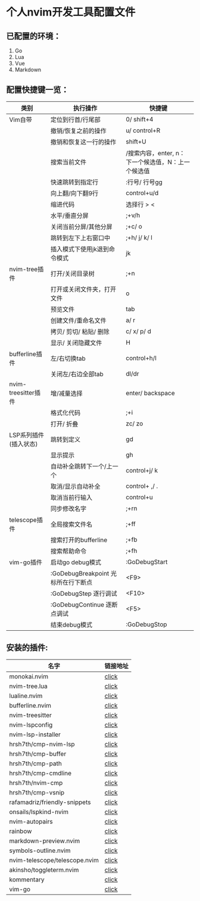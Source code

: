 # 个人nvim开发工具配置文件

## 已配置的环境：
1. Go
2. Lua
3. Vue
4. Markdown

## 配置快捷键一览：
|类别|执行操作|快捷键|
|---|---|---|
|Vim自带|定位到行首/行尾部|0/ shift+4|
| | 撤销/恢复之前的操作| u/ control+R |
| |撤销和恢复这一行的操作 | shift+U   |
| |搜索当前文件 | /搜索内容，enter, n：下一个候选值，N：上一个候选值 |
| |快速跳转到指定行 | :行号/ 行号gg |
| |向上翻/向下翻9行|control+u/d|
| |缩进代码 |选择行 > < |
| |水平/垂直分屏 |;+v/h |
| |关闭当前分屏/其他分屏 |;+c/ o |
| |跳转到左下上右窗口中 |;+h/ j/ k/ l |
| |插入模式下使用jk退到命令模式 |jk |
|nvim-tree插件 |打开/关闭目录树 |;+n |
| |打开或关闭文件夹，打开文件 |o |
| |预览文件 |tab |
| |创建文件/重命名文件 |a/ r |
| |拷贝/ 剪切/ 粘贴/ 删除 |c/ x/ p/ d |
| |显示/ 关闭隐藏文件 |H |
|bufferline插件 |左/右切换tab |control+h/l |
| |关闭左/右边全部tab |dl/dr|
| nvim-treesitter插件|增/减量选择 |enter/ backspace |
| |格式化代码 |;+i |
| |打开/ 折叠 |zc/ zo |
| LSP系列插件(插入状态)|跳转到定义 |gd |
| |显示提示 | gh|
| |自动补全跳转下一个/上一个 |control+j/ k |
| |取消/显示自动补全 |control+ ,/ . |
| | 取消当前行输入| control+u |
| | 同步修改名字|;+rn |
| telescope插件|全局搜索文件名 |;+ff |
| |搜索打开的bufferline |;+fb |
| |搜索帮助命令 |;+fh |
| vim-go插件|启动go debug模式|:GoDebugStart |
||:GoDebugBreakpoint 光标所在行下断点| \<F9> |
| |:GoDebugStep 逐行调试 | \<F10> |
||:GoDebugContinue 逐断点调试| \<F5> |
||结束debug模式| :GoDebugStop |



## 安装的插件:
|名字|链接地址  |
|---|---|
| monokai.nvim|[click](https://github.com/tanvirtin/monokai.nvim) |
| nvim-tree.lua|[click](https://github.com/kyazdani42/nvim-tree.lua) |
| lualine.nvim|[click](https://github.com/nvim-lualine/lualine.nvim) |
| bufferline.nvim|[click](https://github.com/akinsho/bufferline.nvim) |
| nvim-treesitter|[click](https://github.com/nvim-treesitter/nvim-treesitter) |
| nvim-lspconfig|[click](https://github.com/neovim/nvim-lspconfig) |
| nvim-lsp-installer|[click](https://github.com/kabouzeid/nvim-lspinstall) |
|hrsh7th/cmp-nvim-lsp |[click](https://github.com/hrsh7th/cmp-nvim-lsp-signature-help) |
|hrsh7th/cmp-buffer |[click](https://github.com/hrsh7th/cmp-buffer) |
|hrsh7th/cmp-path |[click](https://github.com/hrsh7th/cmp-path) |
| hrsh7th/cmp-cmdline|[click](https://github.com/hrsh7th/cmp-cmdline) |
| hrsh7th/nvim-cmp|[click](https://github.com/hrsh7th/nvim-cmp) |
| hrsh7th/cmp-vsnip|[click](https://github.com/hrsh7th/cmp-vsnip) |
| rafamadriz/friendly-snippets|[click](https://github.com/rafamadriz/friendly-snippets) |
|onsails/lspkind-nvim |[click](https://github.com/onsails/lspkind.nvim) |
| nvim-autopairs|[click](https://github.com/windwp/nvim-autopairs) |
|rainbow |[click](https://github.com/luochen1990/rainbow) |
|markdown-preview.nvim |[click](https://github.com/iamcco/markdown-preview.nvim) |
|symbols-outline.nvim |[click](https://github.com/simrat39/symbols-outline.nvim) |
|nvim-telescope/telescope.nvim |[click](https://github.com/nvim-telescope/telescope.nvim) |
|akinsho/toggleterm.nvim |[click](https://github.com/akinsho/toggleterm.nvim) |
|kommentary|[click](https://github.com/b3nj5m1n/kommentary)
|vim-go|[click](https://github.com/fatih/vim-go)



